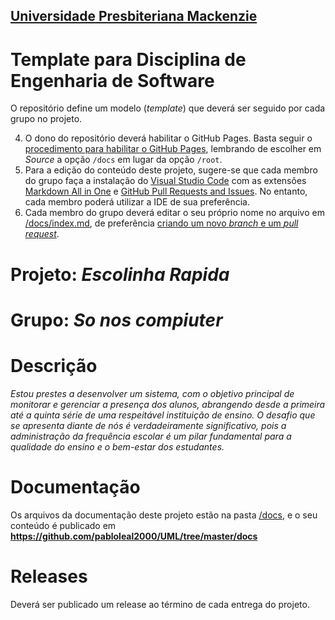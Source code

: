 <h2><a href= "https://www.mackenzie.br">Universidade Presbiteriana Mackenzie</a></h2>


# Template para Disciplina de Engenharia de Software

O repositório define um modelo (*template*) que deverá ser seguido por cada grupo no projeto.


4. O dono do repositório deverá habilitar o GitHub Pages. Basta seguir o [procedimento para habilitar o GitHub Pages](https://docs.github.com/pt/pages/getting-started-with-github-pages/configuring-a-publishing-source-for-your-github-pages-site), lembrando de escolher em *Source* a opção `/docs` em lugar da opção `/root`.
6. Para a edição do conteúdo deste projeto, sugere-se que cada membro do grupo faça a instalação do [Visual Studio Code](https://code.visualstudio.com/) com as extensões [Markdown All in One](https://marketplace.visualstudio.com/items?itemName=yzhang.markdown-all-in-one) e [GitHub Pull Requests and Issues](https://marketplace.visualstudio.com/items?itemName=GitHub.vscode-pull-request-github). No entanto, cada membro poderá utilizar a IDE de sua preferência.
8. Cada membro do grupo deverá editar o seu próprio nome no arquivo em [/docs/index.md](./docs/index.md), de preferência [criando um novo *branch* e um *pull request*](https://www.youtube.com/watch?v=LdSwWxVzUpo).


# Projeto: *Escolinha Rapida*

# Grupo: *So nos compiuter*

# Descrição

*Estou prestes a desenvolver um sistema, com o objetivo principal de monitorar e gerenciar a presença dos alunos, abrangendo desde a primeira até a quinta série de uma respeitável instituição de ensino. O desafio que se apresenta diante de nós é verdadeiramente significativo, pois a administração da frequência escolar é um pilar fundamental para a qualidade do ensino e o bem-estar dos estudantes.*

# Documentação

Os arquivos da documentação deste projeto estão na pasta [/docs](/docs), e o seu conteúdo é publicado em **https://github.com/pabloleal2000/UML/tree/master/docs**



# Releases

Deverá ser publicado um release ao término de cada entrega do projeto.
